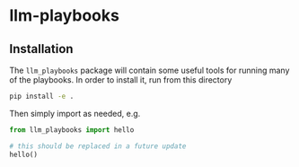 # llm-playbooks

## Installation

The `llm_playbooks` package will contain some useful tools for running many of the playbooks.
In order to install it, run from this directory

```sh
pip install -e .
```

Then simply import as needed, e.g.

```python
from llm_playbooks import hello

# this should be replaced in a future update
hello()
```
